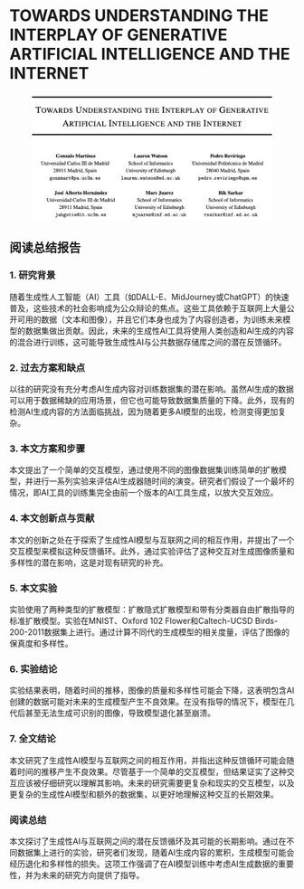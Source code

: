# TOWARDS UNDERSTANDING THE INTERPLAY OF GENERATIVE ARTIFICIAL INTELLIGENCE AND THE INTERNET

<figure><img src="../.gitbook/assets/image (6) (1) (1) (1) (1) (1).png" alt=""><figcaption></figcaption></figure>

## 阅读总结报告

### 1. 研究背景

随着生成性人工智能（AI）工具（如DALL-E、MidJourney或ChatGPT）的快速普及，这些技术的社会影响成为公众辩论的焦点。这些工具依赖于互联网上大量公开可用的数据（文本和图像），并且它们本身也成为了内容创造者，为训练未来模型的数据集做出贡献。因此，未来的生成性AI工具将使用人类创造和AI生成的内容的混合进行训练，这可能导致生成性AI与公共数据存储库之间的潜在反馈循环。

### 2. 过去方案和缺点

以往的研究没有充分考虑AI生成内容对训练数据集的潜在影响。虽然AI生成的数据可以用于数据稀缺的应用场景，但它也可能导致数据集质量的下降。此外，现有的检测AI生成内容的方法面临挑战，因为随着更多AI模型的出现，检测变得更加复杂。

### 3. 本文方案和步骤

本文提出了一个简单的交互模型，通过使用不同的图像数据集训练简单的扩散模型，并进行一系列实验来评估AI生成器随时间的演变。研究者们假设了一个最坏的情况，即AI工具的训练集完全由前一个版本的AI工具生成，以放大交互效应。

### 4. 本文创新点与贡献

本文的创新之处在于探索了生成性AI模型与互联网之间的相互作用，并提出了一个交互模型来模拟这种反馈循环。此外，通过实验评估了这种交互对生成图像质量和多样性的潜在影响，这是对现有研究的补充。

### 5. 本文实验

实验使用了两种类型的扩散模型：扩散隐式扩散模型和带有分类器自由扩散指导的标准扩散模型。实验在MNIST、Oxford 102 Flower和Caltech-UCSD Birds-200-2011数据集上进行。通过计算不同代的生成模型的相关度量，评估了图像的保真度和多样性。

### 6. 实验结论

实验结果表明，随着时间的推移，图像的质量和多样性可能会下降，这表明包含AI创建的数据可能对未来的生成模型产生不良效果。在没有指导的情况下，模型在几代后甚至无法生成可识别的图像，导致模型退化甚至崩溃。

### 7. 全文结论

本文研究了生成性AI模型与互联网之间的相互作用，并指出这种反馈循环可能会随着时间的推移产生不良效果。尽管基于一个简单的交互模型，但结果证实了这种交互应该被仔细研究以理解其影响。未来的研究需要更复杂和现实的交互模型，以及更复杂的生成性AI模型和额外的数据集，以更好地理解这种交互的长期效果。

### 阅读总结

本文探讨了生成性AI与互联网之间的潜在反馈循环及其可能的长期影响。通过在不同数据集上进行的实验，研究者们发现，随着AI生成内容的累积，生成模型可能会经历退化和多样性的损失。这项工作强调了在AI模型训练中考虑AI生成数据的重要性，并为未来的研究方向提供了指导。
